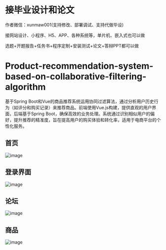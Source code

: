 # 接毕业设计和论文
作者微信：xunmaw001(支持修改、部署调试、支持代做毕设)

接网站设计、小程序、H5、APP、各种系统等，单片机、嵌入式也可以做

选题+开题报告+任务书+程序定制+安装测试+论文+答辩PPT都可以做
# Product-recommendation-system-based-on-collaborative-filtering-algorithm
基于Spring Boot和Vue的商品推荐系统运用协同过滤算法，通过分析用户历史行为（如评分和购买记录）来推荐商品。前端使用Vue.js构建，提供直观的用户界面，后端基于Spring Boot，确保高效的业务处理。系统通过识别相似用户的偏好，提升推荐的精准度，旨在提高用户的购买体验和转化率，适用于电商平台的个性化服务。
## 首页
![image](https://github.com/user-attachments/assets/9eadeba8-317a-4f7b-8b4e-bb8de26fa0be)
## 登录界面 
![image](https://github.com/user-attachments/assets/aec77999-0beb-4f5c-8df0-45b14576a901)
## 论坛
![image](https://github.com/user-attachments/assets/8b817dee-be67-49ad-ab68-bf78edd129ee)
## 商品
![image](https://github.com/user-attachments/assets/28b4ea01-5efe-4264-a0a5-033eb2b800d2)
